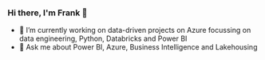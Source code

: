 ### Hi there, I'm Frank 👋

<!--
**datadu-de/datadu-de** is a ✨ _special_ ✨ repository because its `README.md` (this file) appears on your GitHub profile.

Here are some ideas to get you started:

- 🔭 I’m currently working on ...
- 🌱 I’m currently learning ...
- 👯 I’m looking to collaborate on ...
- 🤔 I’m looking for help with ...
- 💬 Ask me about ...
- 📫 How to reach me: ...
- ⚡ Fun fact: ...
-->
- 🔭 I’m currently working on data-driven projects on Azure focussing on data engineering, Python, Databricks and Power BI
- 💬 Ask me about Power BI, Azure, Business Intelligence and Lakehousing
